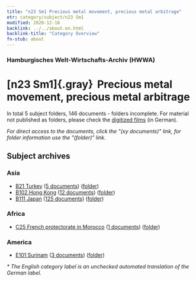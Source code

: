 ```yaml
---
title: "n23 Sm1 Precious metal movement, precious metal arbitrage"
etr: category/subject/n23 Sm1
modified: 2020-12-18
backlink: ../../about.en.html
backlink-title: "Category Overview"
fn-stub: about
---
```


### Hamburgisches Welt-Wirtschafts-Archiv (HWWA)
# [n23 Sm1]{.gray}&#8201; Precious metal movement, precious metal arbitrage&#160; 





In total 5 subject folders, 146 documents - folders incomplete.
For material not published as folders, please check the [digitized films](/film/h1_sh) (in German).

_For direct access to the documents, click the "(xy documents)" link, for folder information use the "(folder)" link._

## Subject archives



### Asia

- [B21 Turkey](../../../geo/about.en.html#B21) (<a href="https://dfg-viewer.de/show/?tx_dlf[id]=https://pm20.zbw.eu/mets/sh/1411xx/141111/1618xx/161813/public.mets.en.xml" target="_blank">5 documents</a>) ([folder](http://purl.org/pressemappe20/folder/sh/141111,161813))
- [B102 Hong Kong](../../../geo/about.en.html#B102) (<a href="https://dfg-viewer.de/show/?tx_dlf[id]=https://pm20.zbw.eu/mets/sh/1412xx/141268/1618xx/161813/public.mets.en.xml" target="_blank">12 documents</a>) ([folder](http://purl.org/pressemappe20/folder/sh/141268,161813))
- [B111 Japan](../../../geo/about.en.html#B111) (<a href="https://dfg-viewer.de/show/?tx_dlf[id]=https://pm20.zbw.eu/mets/sh/1412xx/141272/1618xx/161813/public.mets.en.xml" target="_blank">125 documents</a>) ([folder](http://purl.org/pressemappe20/folder/sh/141272,161813))

### Africa

- [C25 French protectorate in Morocco](../../../geo/about.en.html#C25) (<a href="https://dfg-viewer.de/show/?tx_dlf[id]=https://pm20.zbw.eu/mets/sh/1413xx/141358/1618xx/161813/public.mets.en.xml" target="_blank">1 documents</a>) ([folder](http://purl.org/pressemappe20/folder/sh/141358,161813))

### America

- [E101 Surinam](../../../geo/about.en.html#E101) (<a href="https://dfg-viewer.de/show/?tx_dlf[id]=https://pm20.zbw.eu/mets/sh/1416xx/141699/1618xx/161813/public.mets.en.xml" target="_blank">3 documents</a>) ([folder](http://purl.org/pressemappe20/folder/sh/141699,161813))


_* The English category label is an unchecked automated translation of the German label._

